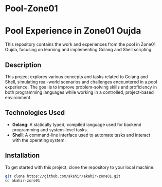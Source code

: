 # Pool-Zone01
# Pool Experience in Zone01 Oujda

This repository contains the work and experiences from the pool in Zone01 Oujda, focusing on learning and implementing Golang and Shell scripting.

## Description

This project explores various concepts and tasks related to Golang and Shell, simulating real-world scenarios and challenges encountered in a pool experience. The goal is to improve problem-solving skills and proficiency in both programming languages while working in a controlled, project-based environment.

## Technologies Used

- **Golang**: A statically typed, compiled language used for backend programming and system-level tasks.
- **Shell**: A command-line interface used to automate tasks and interact with the operating system.

## Installation

To get started with this project, clone the repository to your local machine:

```bash
git clone https://github.com/akahir/akahir-zone01.git
cd akahir-zone01
